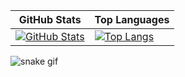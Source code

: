 <div align="center">

| GitHub Stats | Top Languages |
|--------------|---------------|
| [![GitHub Stats](https://github-readme-stats.vercel.app/api?username=Tetsu42&show_icons=true&theme=tokyonight)](https://github.com/Tetsu42) | [![Top Langs](https://github-readme-stats.vercel.app/api/top-langs/?username=Tetsu42&layout=compact&theme=tokyonight)](https://github.com/Tetsu42) |
</div>

![snake gif](https://github.com/Tetsu42/Tetsu42/blob/output/github-contribution-grid-snake.gif)

